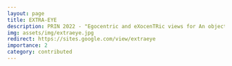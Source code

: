 ```yaml
---
layout: page
title: EXTRA-EYE
description: PRIN 2022 - "Egocentric and eXocenTRic views for An object-level human bEhavior analYsis and undErstanding through tracking in complex spaces"
img: assets/img/extraeye.jpg
redirect: https://sites.google.com/view/extraeye
importance: 2
category: contributed
---
```

